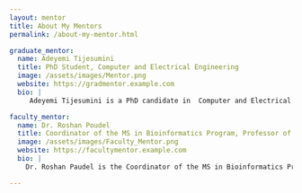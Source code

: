 ```yaml
---
layout: mentor
title: About My Mentors
permalink: /about-my-mentor.html

graduate_mentor:
  name: Adeyemi Tijesumini
  title: PhD Student, Computer and Electrical Engineering
  image: /assets/images/Mentor.png
  website: https://gradmentor.example.com
  bio: |
     Adeyemi Tijesumini is a PhD candidate in  Computer and Electrical Engineering, focused on  Computer and Electrical Engineering. His current work involves using genomics and transcriptomic data to build machine learning models that can classify brain tumors based on genetic markers and predict the risk of cancer. Adeyemi is also focused on validating these models with available resources and guiding students in preparing manuscripts for submission to academic journals or conferences. His research applies algorithms like Random Forest, Naive Bayes, SVM, K-Nearest Neighbors, LASSO, and Ridge regression to improve diagnostic accuracy. As a mentor, he has played a vital role in helping students understand complex data science techniques, structure research projects, and grow both academically and professionally.

faculty_mentor:
  name: Dr. Roshan Poudel
  title: Coordinator of the MS in Bioinformatics Program, Professor of Practice, Computer Science, Morgan State University
  image: /assets/images/Faculty_Mentor.png
  website: https://facultymentor.example.com
  bio: |
    Dr. Roshan Paudel is the Coordinator of the MS in Bioinformatics Program and a Professor of Practice in Computer Science at Morgan State University. His research focuses on high-performance computing, bioinformatics, next-generation sequencing analysis, computational biology, and modeling and simulation. A key part of his work involves developing stochastic models of calcium and ion channels in cardiac myocytes. In addition to his scientific research, Dr. Paudel is passionate about computer science education. He actively works to improve undergraduate retention by integrating critical thinking, active learning, and project-based approaches into introductory programming courses. His commitment to both research and education makes him an inspiring mentor and a driving force in the academic community.

---
```

